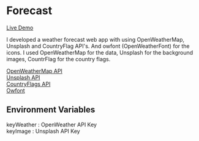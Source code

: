 # Forecast

[Live Demo](https://mercury-root-gorilla.glitch.me/)

I developed a weather forecast web app with using OpenWeatherMap, Unsplash and CountryFlag API's. And owfont (OpenWeatherFont) for the icons. I used OpenWeatherMap for the data, Unsplash for the background images, CountrFlag for the country flags.

[OpenWeatherMap API](https://openweathermap.org/api)\
[Unsplash API](https://unsplash.com/developers)\
[CountryFlags API](https://www.countryflags.io/)\
[Owfont](https://websygen.github.io/owfont/#usage)

## Environment Variables

keyWeather : OpenWeather API Key\
keyImage : Unsplash API Key
